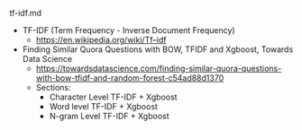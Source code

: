 tf-idf.md

* TF-IDF (Term Frequency - Inverse Document Frequency)
  * https://en.wikipedia.org/wiki/Tf–idf
* Finding Similar Quora Questions with BOW, TFIDF and Xgboost, Towards Data Science
  * https://towardsdatascience.com/finding-similar-quora-questions-with-bow-tfidf-and-random-forest-c54ad88d1370
  * Sections:
    * Character Level TF-IDF + Xgboost
    * Word level TF-IDF + Xgboost
    * N-gram Level TF-IDF + Xgboost
